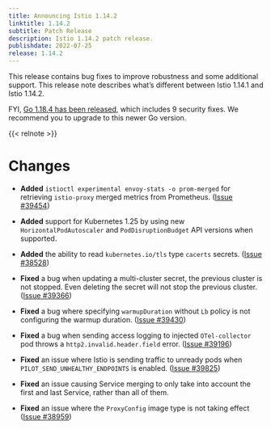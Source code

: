 ```yaml
---
title: Announcing Istio 1.14.2
linktitle: 1.14.2
subtitle: Patch Release
description: Istio 1.14.2 patch release.
publishdate: 2022-07-25
release: 1.14.2
---
```


This release contains bug fixes to improve robustness and some additional support.
This release note describes what’s different between Istio 1.14.1 and Istio 1.14.2.

FYI, [Go 1.18.4 has been released](https://groups.google.com/g/golang-announce/c/nqrv9fbR0zE),
which includes 9 security fixes. We recommend you to upgrade to this newer Go version.

{{< relnote >}}

# Changes

- **Added** `istioctl experimental envoy-stats -o prom-merged` for retrieving `istio-proxy` merged metrics from Prometheus.
  ([Issue #39454](https://github.com/istio/istio/issues/39454))

- **Added** support for Kubernetes 1.25 by using new `HorizontalPodAutoscaler` and `PodDisruptionBudget` API versions when supported.

- **Added** the ability to read `kubernetes.io/tls` type `cacerts` secrets.
  ([Issue #38528](https://github.com/istio/istio/issues/38528))

- **Fixed** a bug when updating a multi-cluster secret, the previous cluster is not stopped. Even deleting the secret will not stop the previous cluster.  ([Issue #39366](https://github.com/istio/istio/issues/39366))

- **Fixed** a bug where specifying `warmupDuration` without `Lb` policy is not configuring the warmup duration.  ([Issue #39430](https://github.com/istio/istio/issues/39430))

- **Fixed** a bug when sending access logging to injected `OTel-collector` pod throws a `http2.invalid.header.field` error.  ([Issue #39196](https://github.com/istio/istio/issues/39196))

- **Fixed** an issue where Istio is sending traffic to unready pods when `PILOT_SEND_UNHEALTHY_ENDPOINTS` is enabled.
  ([Issue #39825](https://github.com/istio/istio/issues/39825))

- **Fixed** an issue causing Service merging to only take into account the first and last Service, rather than all of them.

- **Fixed** an issue where the `ProxyConfig` image type is not taking effect
  ([Issue #38959](https://github.com/istio/istio/issues/38959))
